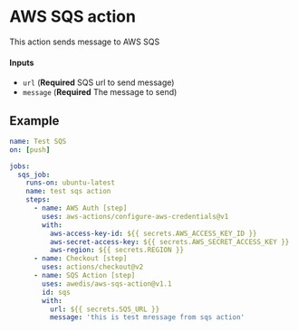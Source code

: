 # AWS SQS action
This action sends message to AWS SQS

#### Inputs
  * `url` (**Required** SQS url to send message)
  * `message` (**Required** The message to send)

## Example
```yaml
name: Test SQS
on: [push]

jobs:
  sqs_job:
    runs-on: ubuntu-latest
    name: test sqs action
    steps:
      - name: AWS Auth [step]
        uses: aws-actions/configure-aws-credentials@v1
        with:
          aws-access-key-id: ${{ secrets.AWS_ACCESS_KEY_ID }}
          aws-secret-access-key: ${{ secrets.AWS_SECRET_ACCESS_KEY }}
          aws-region: ${{ secrets.REGION }}
      - name: Checkout [step]
        uses: actions/checkout@v2
      - name: SQS Action [step]
        uses: awedis/aws-sqs-action@v1.1
        id: sqs
        with:
          url: ${{ secrets.SQS_URL }}
          message: 'this is test mressage from sqs action'
```